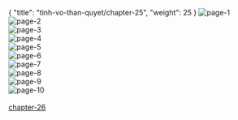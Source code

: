 { "title": "tinh-vo-than-quyet/chapter-25", "weight": 25 }
<img src="tinh-vo-than-quyet_0025_01-29d7c69af4287e2bb7e6c86416c75b32.webp" alt="page-1" origin="https://3.bp.blogspot.com/-vBlI90Sj47Y/WFkLd-hU-PI/AAAAAAAMTqU/FvQTmDWVqlI/s0/Tinh-Vo-Than-Quyet-Chapter-25-P-2.jpg"><br/>
<img src="tinh-vo-than-quyet_0025_02-63a03eceb669028204f8365d3f8ebacd.webp" alt="page-2" origin="https://3.bp.blogspot.com/-5BATwJptheU/WFkLe4PAtHI/AAAAAAAMTqY/ofgBCqbz55w/s0/Tinh-Vo-Than-Quyet-Chapter-25-P-3.jpg"><br/>
<img src="tinh-vo-than-quyet_0025_03-c3af767a4e1ec60c7209ecc8dd84e09d.webp" alt="page-3" origin="https://3.bp.blogspot.com/-A3zV8rJTXCc/WFkLfzsTqHI/AAAAAAAMTqc/PxKm0twJd84/s0/Tinh-Vo-Than-Quyet-Chapter-25-P-4.jpg"><br/>
<img src="tinh-vo-than-quyet_0025_04-cb224a170bf48dd7c12cc0038b768e80.webp" alt="page-4" origin="https://3.bp.blogspot.com/-9EmOtCc01G4/WFkLg2QFMmI/AAAAAAAMTqg/7MU8Xa2xMqc/s0/Tinh-Vo-Than-Quyet-Chapter-25-P-5.jpg"><br/>
<img src="tinh-vo-than-quyet_0025_05-49528b03bb426889e763974c0cc8743a.webp" alt="page-5" origin="https://3.bp.blogspot.com/-ZnvMIZWBYL4/WFkLhp2GSMI/AAAAAAAMTqk/_2xCquc-N9E/s0/Tinh-Vo-Than-Quyet-Chapter-25-P-6.jpg"><br/>
<img src="tinh-vo-than-quyet_0025_06-1d5d9b58679956d48f725daa20f65f84.webp" alt="page-6" origin="https://3.bp.blogspot.com/-X2xPtuoU6To/WFkLinFM7bI/AAAAAAAMTqo/W9vdVZKUJM4/s0/Tinh-Vo-Than-Quyet-Chapter-25-P-7.jpg"><br/>
<img src="tinh-vo-than-quyet_0025_07-92ddeb4a84ad683661930e31342e0d4e.webp" alt="page-7" origin="https://3.bp.blogspot.com/-neLgf856fqk/WFkLjegeDbI/AAAAAAAMTqs/Y-i0guWMJEY/s0/Tinh-Vo-Than-Quyet-Chapter-25-P-8.jpg"><br/>
<img src="tinh-vo-than-quyet_0025_08-f38ce0703a4647c648980cab864459dc.webp" alt="page-8" origin="https://3.bp.blogspot.com/-j3TtiMExuFQ/WFkLkUqjbWI/AAAAAAAMTqw/JyHXBEJoF3A/s0/Tinh-Vo-Than-Quyet-Chapter-25-P-9.jpg"><br/>
<img src="tinh-vo-than-quyet_0025_09-6acf0f9ac590c967744775a8f4eda80a.webp" alt="page-9" origin="https://3.bp.blogspot.com/-9mRiy6LzErI/WFkLlA4MddI/AAAAAAAMTq0/dlgraTg8cE0/s0/Tinh-Vo-Than-Quyet-Chapter-25-P-10.jpg"><br/>
<img src="tinh-vo-than-quyet_0025_10-112de69ed0ab38f0609fe0decd0b569a.webp" alt="page-10" origin="https://3.bp.blogspot.com/-4F0vDSM_TRM/WFkLl3Gb5kI/AAAAAAAMTq4/WL-QK5iaskw/s0/Tinh-Vo-Than-Quyet-Chapter-25-P-11.jpg"><br/>
<br/><a class="nextchap" href="/tinh-vo-than-quyet/chapter-26">chapter-26</a>
